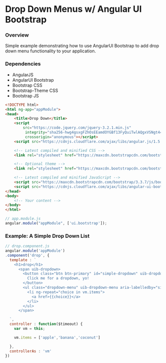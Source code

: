 # Drop Down Menus w/ Angular UI Bootstrap

### Overview
Simple example demonstrating how to use AngularUI Bootstrap to add drop down menu functionality to your application.

### Dependencies

* AngularJS
* AngularUI Bootstrap
* Bootstrap CSS
* Bootstrap-Theme CSS
* Bootstrap JS

```html
<!DOCTYPE html>
<html ng-app="appModule">
<head>
	<title>Drop Down</title>
	<script
  		src="https://code.jquery.com/jquery-3.2.1.min.js"
 		 integrity="sha256-hwg4gsxgFZhOsEEamdOYGBf13FyQuiTwlAQgxVSNgt4="
  		 crossorigin="anonymous"></script>
	<script src="https://cdnjs.cloudflare.com/ajax/libs/angular.js/1.5.7/angular.min.js"></script>

	<!-- Latest compiled and minified CSS -->
	<link rel="stylesheet" href="https://maxcdn.bootstrapcdn.com/bootstrap/3.3.7/css/bootstrap.min.css" integrity="sha384-BVYiiSIFeK1dGmJRAkycuHAHRg32OmUcww7on3RYdg4Va+PmSTsz/K68vbdEjh4u" crossorigin="anonymous">

	<!-- Optional theme -->
	<link rel="stylesheet" href="https://maxcdn.bootstrapcdn.com/bootstrap/3.3.7/css/bootstrap-theme.min.css" integrity="sha384-rHyoN1iRsVXV4nD0JutlnGaslCJuC7uwjduW9SVrLvRYooPp2bWYgmgJQIXwl/Sp" crossorigin="anonymous">

	<!-- Latest compiled and minified JavaScript -->
	<script src="https://maxcdn.bootstrapcdn.com/bootstrap/3.3.7/js/bootstrap.min.js" integrity="sha384-Tc5IQib027qvyjSMfHjOMaLkfuWVxZxUPnCJA7l2mCWNIpG9mGCD8wGNIcPD7Txa" crossorigin="anonymous"></script>
	<script src="https://cdnjs.cloudflare.com/ajax/libs/angular-ui-bootstrap/2.5.0/ui-bootstrap-tpls.min.js"></script>
</head>
<body>
    <!-- Your content -->
</body>
</html>
```

```js
// app.module.js
angular.module("appModule", ['ui.bootstrap']);
```

### Example: A Simple Drop Down List

```js
// drop.component.js
angular.module('appModule')
.component('drop', {
  template : `
    <h1>drop</h1>
      <span uib-dropdown>
        <button class="btn btn-primary" id="simple-dropdown" uib-dropdown-toggle>
          Click me for a dropdown, yo!
        </button>
        <ul class="dropdown-menu" uib-dropdown-menu aria-labelledby="simple-dropdown">
          <li ng-repeat="choice in vm.items">
            <a href>{{choice}}</a>
          </li>
        </ul>
      </span>

  `,
  controller : function($timeout) {
    var vm = this;

    vm.items = ['apple','banana','coconut']

  },
  controllerAs : 'vm'
})
```
